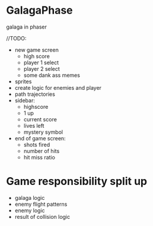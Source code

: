 # GalagaPhase
galaga in phaser

//TODO:
- new game screen
	- high score
	- player 1 select
	- player 2 select
	- some dank ass memes
- sprites
- create logic for enemies and player
- path trajectories
- sidebar:
	- highscore
	- 1 up
	- current score
	- lives left
	- mystery symbol
- end of game screen:
	- shots fired
	- number of hits
	- hit miss ratio


# Game responsibility split up
- galaga logic
- enemy flight patterns
- enemy logic
- result of collision logic
